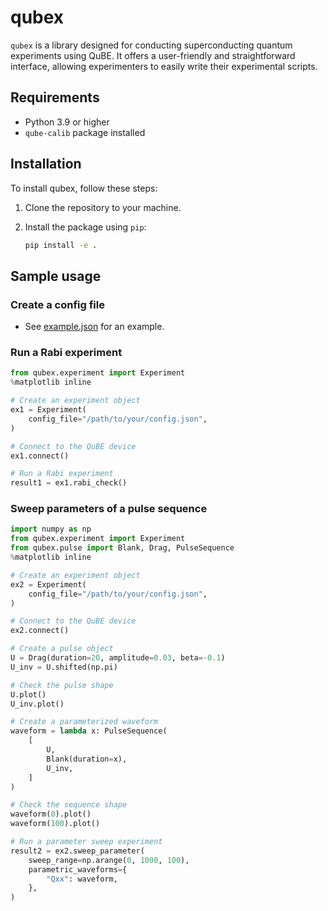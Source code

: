 # qubex

`qubex` is a library designed for conducting superconducting quantum experiments using QuBE. It offers a user-friendly and straightforward interface, allowing experimenters to easily write their experimental scripts.


## Requirements

- Python 3.9 or higher
- `qube-calib` package installed


## Installation

To install qubex, follow these steps:

1. Clone the repository to your machine.

2. Install the package using `pip`:

   ```bash
   pip install -e .
   ```


## Sample usage

### Create a config file

- See [example.json](./qubex/configs/example.json) for an example.

### Run a Rabi experiment

```python
from qubex.experiment import Experiment
%matplotlib inline

# Create an experiment object
ex1 = Experiment(
    config_file="/path/to/your/config.json",
)

# Connect to the QuBE device
ex1.connect()

# Run a Rabi experiment
result1 = ex1.rabi_check()
```

### Sweep parameters of a pulse sequence

```python
import numpy as np
from qubex.experiment import Experiment
from qubex.pulse import Blank, Drag, PulseSequence 
%matplotlib inline

# Create an experiment object
ex2 = Experiment(
    config_file="/path/to/your/config.json",
)

# Connect to the QuBE device
ex2.connect()

# Create a pulse object
U = Drag(duration=20, amplitude=0.03, beta=-0.1)
U_inv = U.shifted(np.pi)

# Check the pulse shape
U.plot()
U_inv.plot()

# Create a parameterized waveform
waveform = lambda x: PulseSequence(
    [
        U,
        Blank(duration=x),
        U_inv,
    ]
)

# Check the sequence shape
waveform(0).plot()
waveform(100).plot()

# Run a parameter sweep experiment
result2 = ex2.sweep_parameter(
    sweep_range=np.arange(0, 1000, 100),
    parametric_waveforms={
        "Qxx": waveform,
    },
)
